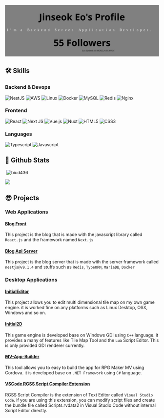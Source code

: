 <p align="center"><img src="./profile.svg"></p>

## 🛠 Skills

### Backend & Devops

![NestJS](https://img.shields.io/badge/nestjs-%23E0234E.svg?style=for-the-badge&logo=nestjs&logoColor=white)
![AWS](https://img.shields.io/badge/AWS-%23FF9900.svg?style=for-the-badge&logo=amazon-aws&logoColor=white)
![Linux](https://img.shields.io/badge/Linux-FCC624?style=for-the-badge&logo=linux&logoColor=black)
![Docker](https://img.shields.io/badge/Docker-2CA5E0?style=for-the-badge&logo=docker&logoColor=white)
![MySQL](https://img.shields.io/badge/MySQL-005C84?style=for-the-badge&logo=mysql&logoColor=white)
![Redis](https://img.shields.io/badge/redis-%23DD0031.svg?&style=for-the-badge&logo=redis&logoColor=white)
![Nginx](https://img.shields.io/badge/Nginx-009639?style=for-the-badge&logo=nginx&logoColor=white)

### Frontend
![React](https://img.shields.io/badge/React-20232A?style=for-the-badge&logo=react&logoColor=61DAFB)
![Next JS](https://img.shields.io/badge/Next-black?style=for-the-badge&logo=next.js&logoColor=white)
![Vue.js](https://img.shields.io/badge/vuejs-%2335495e.svg?style=for-the-badge&logo=vuedotjs&logoColor=%234FC08D)
![Nuxt](https://img.shields.io/badge/nuxt.js-00C58E?style=for-the-badge&logo=nuxtdotjs&logoColor=white)
![HTML5](https://img.shields.io/badge/HTML5-E34F26?style=for-the-badge&logo=html5&logoColor=white)
![CSS3](https://img.shields.io/badge/CSS3-1572B6?style=for-the-badge&logo=css3&logoColor=white)

### Languages
![Typescript](https://img.shields.io/badge/TypeScript-007ACC?style=for-the-badge&logo=typescript&logoColor=white)
![Javascript](https://img.shields.io/badge/JavaScript-323330?style=for-the-badge&logo=javascript&logoColor=F7DF1E)

## 🧳 Github Stats

<p>&nbsp;<img align="center" src="https://github-readme-stats.vercel.app/api?username=biud436&show_icons=true&locale=en&theme=monokai&count_private=true" alt="biud436" /></p>

<p> <img src="https://github-profile-summary-cards.vercel.app/api/cards/profile-details?username=biud436&theme=monokai"> </p>

## 😎 Projects

### Web Applications

#### [Blog Front](https://github.com/biud436/blog-front)
This project is the blog that is made with the javascript library called `React.js` and the framework named `Next.js`

#### [Blog Api Server](https://github.com/biud436/blog-api-server)
This project is the blog server that is made with the server framework called `nestjs@v9.1.4` and stuffs such as `Redis`, `TypeORM`, `MariaDB`, `Docker`

### Desktop Applications

#### [InitialEditor](https://github.com/biud436/InitialEditor)
This project allows you to edit multi dimensional tile map on my own game engine. it is worked fine on any platforms such as Linux Desktop, OSX, Windows and so on.

#### [Initial2D](https://github.com/biud436/Initial2D)
This game engine is developed base on Windows GDI using `C++` language. it provides a many of features like Tile Map Tool and the `Lua` Script Editor. This is only provided GDI renderer currently.

#### [MV-App-Builder](https://github.com/biud436/MV-App-Builder)
This tool allows you to easy to build the app for RPG Maker MV using Cordova. it is developed base on `.NET Framework` using `C#` language. 

#### [VSCode RGSS Script Compiler Extension](https://github.com/biud436/vscode-rgss-script-compiler)
RGSS Script Compiler is the extension of Text Editor called `Visual Studio Code`. if you are using this extension, you can modify script files and create the bundle file called Scripts.rvdata2 in Visual Studio Code without internal Script Editor directly.
